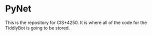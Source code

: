 # PyNet
This is the repository for CIS*4250. It is where all of the code for the TiddlyBot is going to be stored. 
